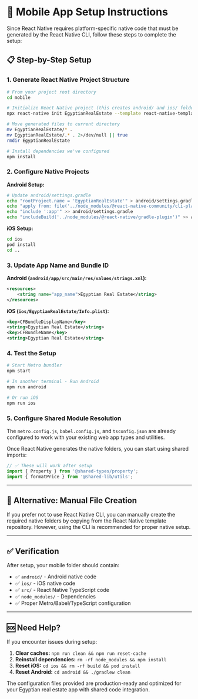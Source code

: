# 🚀 **Mobile App Setup Instructions**

Since React Native requires platform-specific native code that must be generated by the React Native CLI, follow these steps to complete the setup:

## 📋 **Step-by-Step Setup**

### **1. Generate React Native Project Structure**
```bash
# From your project root directory
cd mobile

# Initialize React Native project (this creates android/ and ios/ folders)
npx react-native init EgyptianRealEstate --template react-native-template-typescript --skip-install

# Move generated files to current directory
mv EgyptianRealEstate/* .
mv EgyptianRealEstate/.* . 2>/dev/null || true
rmdir EgyptianRealEstate

# Install dependencies we've configured
npm install
```

### **2. Configure Native Projects**

**Android Setup:**
```bash
# Update android/settings.gradle
echo "rootProject.name = 'EgyptianRealEstate'" > android/settings.gradle
echo "apply from: file('../node_modules/@react-native-community/cli-platform-android/native_modules.gradle'); applyNativeModulesSettingsGradle(settings)" >> android/settings.gradle
echo "include ':app'" >> android/settings.gradle
echo "includeBuild('../node_modules/@react-native/gradle-plugin')" >> android/settings.gradle
```

**iOS Setup:**
```bash
cd ios
pod install
cd ..
```

### **3. Update App Name and Bundle ID**

**Android (`android/app/src/main/res/values/strings.xml`):**
```xml
<resources>
    <string name="app_name">Egyptian Real Estate</string>
</resources>
```

**iOS (`ios/EgyptianRealEstate/Info.plist`):**
```xml
<key>CFBundleDisplayName</key>
<string>Egyptian Real Estate</string>
<key>CFBundleName</key>
<string>Egyptian Real Estate</string>
```

### **4. Test the Setup**

```bash
# Start Metro bundler
npm start

# In another terminal - Run Android
npm run android

# Or run iOS  
npm run ios
```

### **5. Configure Shared Module Resolution**

The `metro.config.js`, `babel.config.js`, and `tsconfig.json` are already configured to work with your existing web app types and utilities.

Once React Native generates the native folders, you can start using shared imports:

```typescript
// ✅ These will work after setup
import { Property } from '@shared-types/property';
import { formatPrice } from '@shared-lib/utils';
```

---

## 🔧 **Alternative: Manual File Creation**

If you prefer not to use React Native CLI, you can manually create the required native folders by copying from the React Native template repository. However, using the CLI is recommended for proper native setup.

---

## ✅ **Verification**

After setup, your mobile folder should contain:
- ✅ `android/` - Android native code
- ✅ `ios/` - iOS native code  
- ✅ `src/` - React Native TypeScript code
- ✅ `node_modules/` - Dependencies
- ✅ Proper Metro/Babel/TypeScript configuration

---

## 🆘 **Need Help?**

If you encounter issues during setup:

1. **Clear caches:** `npm run clean && npm run reset-cache`
2. **Reinstall dependencies:** `rm -rf node_modules && npm install`  
3. **Reset iOS:** `cd ios && rm -rf build && pod install`
4. **Reset Android:** `cd android && ./gradlew clean`

The configuration files provided are production-ready and optimized for your Egyptian real estate app with shared code integration. 